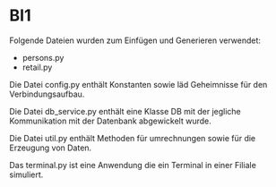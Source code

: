# BI1

Folgende Dateien wurden zum Einfügen und Generieren verwendet:
- persons.py
- retail.py

Die Datei config.py enthält Konstanten sowie läd Geheimnisse für den Verbindungsaufbau.

Die Datei db_service.py enthält eine Klasse DB mit der jegliche Kommunikation mit der Datenbank abgewickelt wurde.

Die Datei util.py enthält Methoden für umrechnungen sowie für die Erzeugung von Daten.

Das terminal.py ist eine Anwendung die ein Terminal in einer Filiale simuliert.
